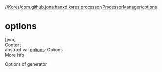 //[Kores](../../index.md)/[com.github.jonathanxd.kores.processor](../index.md)/[ProcessorManager](index.md)/[options](options.md)



# options  
[jvm]  
Content  
abstract val [options](options.md): Options  
More info  


Options of generator

  



